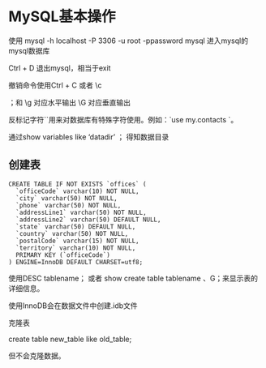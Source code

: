 # MySQL基本操作

使用 mysql -h localhost -P 3306 -u root -ppassword mysql 进入mysql的mysql数据库

Ctrl  + D 退出mysql，相当于exit

撤销命令使用Ctrl + C 或者 \c

；和 \g 对应水平输出  \G 对应垂直输出

反标记字符\`\`用来对数据库有特殊字符使用。例如：\`use  my.contacts `。

通过show  variables like ‘datadir’ ； 得知数据目录

## 创建表

```mysql
CREATE TABLE IF NOT EXISTS `offices` (
  `officeCode` varchar(10) NOT NULL,
  `city` varchar(50) NOT NULL,
  `phone` varchar(50) NOT NULL,
  `addressLine1` varchar(50) NOT NULL,
  `addressLine2` varchar(50) DEFAULT NULL,
  `state` varchar(50) DEFAULT NULL,
  `country` varchar(50) NOT NULL,
  `postalCode` varchar(15) NOT NULL,
  `territory` varchar(10) NOT NULL,
  PRIMARY KEY (`officeCode`)
) ENGINE=InnoDB DEFAULT CHARSET=utf8;
```

使用DESC tablename； 或者 show create table tablename 、G；来显示表的详细信息。

使用InnoDB会在数据文件中创建.idb文件

克隆表

create table new_table like old_table;

但不会克隆数据。 

